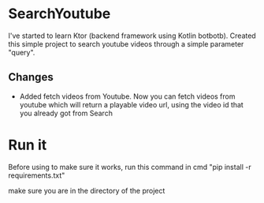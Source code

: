 # SearchYoutube
I've started to learn Ktor (backend framework using Kotlin botbotb).
Created this simple project to search youtube videos through a simple parameter "query".

## Changes
- Added fetch videos from Youtube.
 Now you can fetch videos from youtube which will return a playable video url, using the video id that you already got from Search

# Run it
Before using to make sure it works, run this command in cmd
"pip install -r requirements.txt"

make sure you are in the directory of the project
